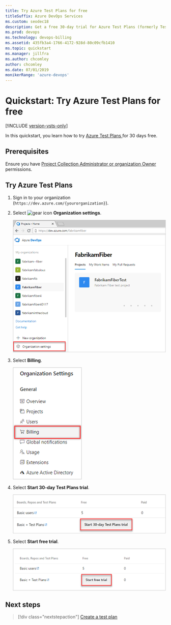 ```yaml
---
title: Try Azure Test Plans for free
titleSuffix: Azure DevOps Services
ms.custom: seodec18
description: Get a free 30-day trial for Azure Test Plans (formerly Test Manager)
ms.prod: devops
ms.technology: devops-billing
ms.assetid: 435fb3a4-1766-4172-928d-80c09cfb1410
ms.topic: quickstart
ms.manager: jillfra
ms.author: chcomley
author: chcomley
ms.date: 07/01/2019
monikerRange: 'azure-devops'
---
```


# Quickstart: Try Azure Test Plans for free

[!INCLUDE [version-vsts-only](../../_shared/version-vsts-only.md)]

In this quickstart, you learn how to try [Azure Test Plans ](https://azure.microsoft.com/en-us/services/devops/test-plans/) for 30 days free.

## Prerequisites

Ensure you have [Project Collection Administrator or organization Owner](../security/lookup-organization-owner-admin.md) permissions.

## Try Azure Test Plans

1. Sign in to your organization (```https://dev.azure.com/{yourorganization}```).

2. Select ![gear icon](../../_img/icons/gear-icon.png) **Organization settings**.

   ![Open Organization settings](../../_shared/_img/settings/open-admin-settings-vert.png)

3. Select **Billing**.

    ![Select Billing from Organization settings](_img/_shared/select-billing-organization-settings.png)
4. Select **Start 30-day Test Plans trial**.

   ![Select Start 30-day Test Plans trial](_img/try-additional-features/start-30-day-test-plans-trial.png)

5. Select **Start free trial**.

   ![Select Start free trial](_img/try-additional-features/start-free-trial.png)

## Next steps

> [!div class="nextstepaction"]
> [Create a test plan](../../test/create-a-test-plan.md)

